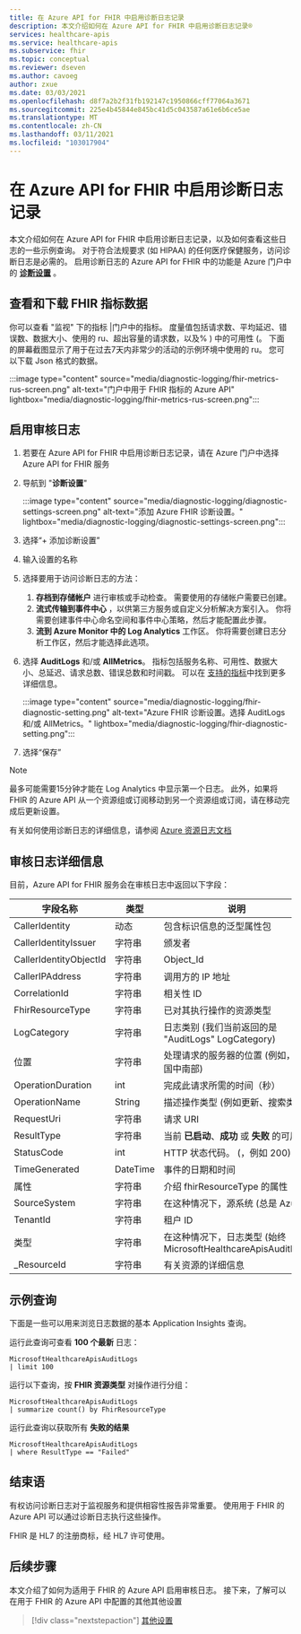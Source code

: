 ```yaml
---
title: 在 Azure API for FHIR 中启用诊断日志记录
description: 本文介绍如何在 Azure API for FHIR 中启用诊断日志记录®
services: healthcare-apis
ms.service: healthcare-apis
ms.subservice: fhir
ms.topic: conceptual
ms.reviewer: dseven
ms.author: cavoeg
author: zxue
ms.date: 03/03/2021
ms.openlocfilehash: d8f7a2b2f31fb192147c1950866cff77064a3671
ms.sourcegitcommit: 225e4b45844e845bc41d5c043587a61e6b6ce5ae
ms.translationtype: MT
ms.contentlocale: zh-CN
ms.lasthandoff: 03/11/2021
ms.locfileid: "103017904"
---
```

# <a name="enable-diagnostic-logging-in-azure-api-for-fhir"></a>在 Azure API for FHIR 中启用诊断日志记录

本文介绍如何在 Azure API for FHIR 中启用诊断日志记录，以及如何查看这些日志的一些示例查询。 对于符合法规要求 (如 HIPAA) 的任何医疗保健服务，访问诊断日志是必需的。 启用诊断日志的 Azure API for FHIR 中的功能是 Azure 门户中的 [**诊断设置**](../../azure-monitor/essentials/diagnostic-settings.md) 。 

## <a name="view-and-download-fhir-metrics-data"></a>查看和下载 FHIR 指标数据

你可以查看 "监视" 下的指标 |门户中的指标。 度量值包括请求数、平均延迟、错误数、数据大小、使用的 ru、超出容量的请求数，以及% ) 中的可用性 (。 下面的屏幕截图显示了用于在过去7天内非常少的活动的示例环境中使用的 ru。 您可以下载 Json 格式的数据。

   :::image type="content" source="media/diagnostic-logging/fhir-metrics-rus-screen.png" alt-text="门户中用于 FHIR 指标的 Azure API" lightbox="media/diagnostic-logging/fhir-metrics-rus-screen.png":::

## <a name="enable-audit-logs"></a>启用审核日志
1. 若要在 Azure API for FHIR 中启用诊断日志记录，请在 Azure 门户中选择 Azure API for FHIR 服务 
2. 导航到 "**诊断设置**" 

   :::image type="content" source="media/diagnostic-logging/diagnostic-settings-screen.png" alt-text="添加 Azure FHIR 诊断设置。" lightbox="media/diagnostic-logging/diagnostic-settings-screen.png":::

3. 选择“+ 添加诊断设置”

4. 输入设置的名称

5. 选择要用于访问诊断日志的方法：

    1. **存档到存储帐户** 进行审核或手动检查。 需要使用的存储帐户需要已创建。
    2. **流式传输到事件中心** ，以供第三方服务或自定义分析解决方案引入。 你将需要创建事件中心命名空间和事件中心策略，然后才能配置此步骤。
    3. **流到 Azure Monitor 中的 Log Analytics** 工作区。 你将需要创建日志分析工作区，然后才能选择此选项。

6. 选择 **AuditLogs** 和/或 **AllMetrics**。 指标包括服务名称、可用性、数据大小、总延迟、请求总数、错误总数和时间戳。 可以在 [支持的指标](https://docs.microsoft.com/azure/azure-monitor/essentials/metrics-supported#microsofthealthcareapisservices)中找到更多详细信息。 

   :::image type="content" source="media/diagnostic-logging/fhir-diagnostic-setting.png" alt-text="Azure FHIR 诊断设置。选择 AuditLogs 和/或 AllMetrics。" lightbox="media/diagnostic-logging/fhir-diagnostic-setting.png":::

7. 选择“保存”


> [!Note] 
> 最多可能需要15分钟才能在 Log Analytics 中显示第一个日志。 此外，如果将 FHIR 的 Azure API 从一个资源组或订阅移动到另一个资源组或订阅，请在移动完成后更新设置。 
 
有关如何使用诊断日志的详细信息，请参阅 [Azure 资源日志文档](../../azure-monitor/essentials/platform-logs-overview.md)

## <a name="audit-log-details"></a>审核日志详细信息
目前，Azure API for FHIR 服务会在审核日志中返回以下字段： 

|字段名称  |类型  |说明  |
|---------|---------|---------|
|CallerIdentity|动态|包含标识信息的泛型属性包
|CallerIdentityIssuer|字符串|颁发者 
|CallerIdentityObjectId|字符串|Object_Id 
|CallerIPAddress|字符串|调用方的 IP 地址 
|CorrelationId|字符串| 相关性 ID
|FhirResourceType|字符串|已对其执行操作的资源类型
|LogCategory|字符串|日志类别 (我们当前返回的是 "AuditLogs" LogCategory) 
|位置|字符串|处理请求的服务器的位置 (例如，美国中南部) 
|OperationDuration|int|完成此请求所需的时间（秒）
|OperationName|String| 描述操作类型 (例如更新、搜索类型) 
|RequestUri|字符串|请求 URI 
|ResultType|字符串|当前 **已启动**、**成功** 或 **失败** 的可用值
|StatusCode|int|HTTP 状态代码。  (，例如 200)  
|TimeGenerated|DateTime|事件的日期和时间|
|属性|字符串| 介绍 fhirResourceType 的属性
|SourceSystem|字符串| 在这种情况下，源系统 (总是 Azure) 
|TenantId|字符串|租户 ID
|类型|字符串|在这种情况下，日志类型 (始终 MicrosoftHealthcareApisAuditLog) 
|_ResourceId|字符串|有关资源的详细信息

## <a name="sample-queries"></a>示例查询

下面是一些可以用来浏览日志数据的基本 Application Insights 查询。

运行此查询可查看 **100 个最新** 日志：

```Application Insights
MicrosoftHealthcareApisAuditLogs
| limit 100
```

运行以下查询，按 **FHIR 资源类型** 对操作进行分组：

```Application Insights
MicrosoftHealthcareApisAuditLogs 
| summarize count() by FhirResourceType
```

运行此查询以获取所有 **失败的结果**

```Application Insights
MicrosoftHealthcareApisAuditLogs 
| where ResultType == "Failed" 
```

## <a name="conclusion"></a>结束语 
有权访问诊断日志对于监视服务和提供相容性报告非常重要。 使用用于 FHIR 的 Azure API 可以通过诊断日志执行这些操作。 
 
FHIR 是 HL7 的注册商标，经 HL7 许可使用。

## <a name="next-steps"></a>后续步骤
本文介绍了如何为适用于 FHIR 的 Azure API 启用审核日志。 接下来，了解可以在用于 FHIR 的 Azure API 中配置的其他其他设置
 
>[!div class="nextstepaction"]
>[其他设置](azure-api-for-fhir-additional-settings.md)
